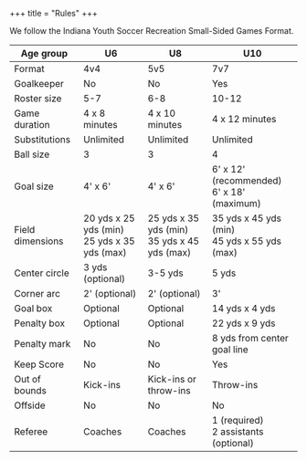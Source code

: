 +++
title = "Rules"
+++

We follow the Indiana Youth Soccer Recreation Small-Sided Games Format.

<table class="table">
    <thead>
	<tr>
	    <th>Age group</th>
	    <th>U6</th>
	    <th>U8</th>
	    <th>U10</th>
	</tr>
    </thead>
    <tbody>
	<tr>
	    <td>Format</td>
	    <td>4v4</td>
	    <td>5v5</td>
	    <td>7v7</td>
	</tr>
	<tr>
	    <td>Goalkeeper</td>
	    <td>No</td>
	    <td>No</td>
	    <td>Yes</td>
	</tr>
	<tr>
	    <td>Roster size</td>
	    <td>5-7</td>
	    <td>6-8</td>
	    <td>10-12</td>
	</tr>
	<tr>
	    <td>Game duration</td>
	    <td>4 x 8 minutes</td>
	    <td>4 x 10 minutes</td>
	    <td>4 x 12 minutes</td>
	</tr>
	<tr>
	    <td>Substitutions</td>
	    <td>Unlimited</td>
	    <td>Unlimited</td>
	    <td>Unlimited</td>
	</tr>
	<tr>
	    <td>Ball size</td>
	    <td>3</td>
	    <td>3</td>
	    <td>4</td>
	</tr>
	<tr>
	    <td>Goal size</td>
	    <td>4' x 6'</td>
	    <td>4' x 6'</td>
	    <td>
		6' x 12' (recommended)<br />
		6' x 18' (maximum)
	    </td>
	</tr>
	<tr>
	    <td>Field dimensions</td>
	    <td>
		20 yds x 25 yds (min)<br />
		25 yds x 35 yds (max)
	    </td>
	    <td>
		25 yds x 35 yds (min)<br />
		35 yds x 45 yds (max)
	    </td>
	    <td>
		35 yds x 45 yds (min)<br />
		45 yds x 55 yds (max)
	    </td>
	</tr>
	<tr>
	    <td>Center circle</td>
	    <td>3 yds (optional)</td>
	    <td>3-5 yds</td>
	    <td>5 yds</td>
	</tr>
	<tr>
	    <td>Corner arc</td>
	    <td>2' (optional)</td>
	    <td>2' (optional)</td>
	    <td>3'</td>
	</tr>
	<tr>
	    <td>Goal box</td>
	    <td>Optional</td>
	    <td>Optional</td>
	    <td>14 yds x 4 yds</td>
	</tr>
	<tr>
	    <td>Penalty box</td>
	    <td>Optional</td>
	    <td>Optional</td>
	    <td>22 yds x 9 yds</td>
	</tr>
	<tr>
	    <td>Penalty mark</td>
	    <td>No</td>
	    <td>No</td>
	    <td>8 yds from center goal line</td>
	</tr>
	<tr>
	    <td>Keep Score</td>
	    <td>No</td>
	    <td>No</td>
	    <td>Yes</td>
	</tr>
	<tr>
	    <td>Out of bounds</td>
	    <td>Kick-ins</td>
	    <td>Kick-ins or throw-ins</td>
	    <td>Throw-ins</td>
	</tr>
	<tr>
	    <td>Offside</td>
	    <td>No</td>
	    <td>No</td>
	    <td>No</td>
	</tr>
	<tr>
	    <td>Referee</td>
	    <td>Coaches</td>
	    <td>Coaches</td>
	    <td>
		1 (required)<br/>
		2 assistants (optional)
	    </td>
	</tr>
    </tbody>
</table>
